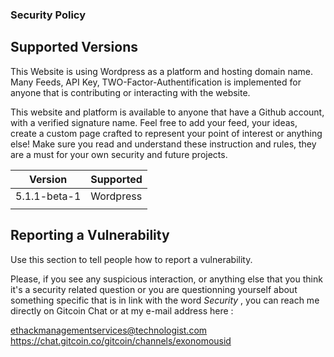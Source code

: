 ### Security Policy

## Supported Versions

This Website is using Wordpress as a platform and hosting domain name. Many Feeds, API Key, TWO-Factor-Authentification is
implemented for anyone that is contributing or interacting with the website.

This website and platform is available to anyone that have a Github account, with a verified signature name.
Feel free to add your feed, your ideas, create a custom page crafted to represent your point of interest or anything else!
Make sure you read and understand these instruction and rules, they are a must for your own security and future projects.

| Version      | Supported          |
| -------      | ------------------ |
| 5.1.1-beta-1 |  Wordpress         |
|              |                    |


## Reporting a Vulnerability

Use this section to tell people how to report a vulnerability.

Please, if you see any suspicious interaction, or anything else that you think it's a security related question or you are 
questionning yourself about something specific that is in link with the word *Security* , you can reach me directly on Gitcoin Chat 
or at my e-mail address here : 

ethackmanagementservices@technologist.com
https://chat.gitcoin.co/gitcoin/channels/exonomousid
